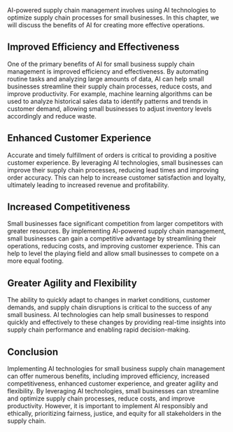 
AI-powered supply chain management involves using AI technologies to optimize supply chain processes for small businesses. In this chapter, we will discuss the benefits of AI for creating more effective operations.

Improved Efficiency and Effectiveness
-------------------------------------

One of the primary benefits of AI for small business supply chain management is improved efficiency and effectiveness. By automating routine tasks and analyzing large amounts of data, AI can help small businesses streamline their supply chain processes, reduce costs, and improve productivity. For example, machine learning algorithms can be used to analyze historical sales data to identify patterns and trends in customer demand, allowing small businesses to adjust inventory levels accordingly and reduce waste.

Enhanced Customer Experience
----------------------------

Accurate and timely fulfillment of orders is critical to providing a positive customer experience. By leveraging AI technologies, small businesses can improve their supply chain processes, reducing lead times and improving order accuracy. This can help to increase customer satisfaction and loyalty, ultimately leading to increased revenue and profitability.

Increased Competitiveness
-------------------------

Small businesses face significant competition from larger competitors with greater resources. By implementing AI-powered supply chain management, small businesses can gain a competitive advantage by streamlining their operations, reducing costs, and improving customer experience. This can help to level the playing field and allow small businesses to compete on a more equal footing.

Greater Agility and Flexibility
-------------------------------

The ability to quickly adapt to changes in market conditions, customer demands, and supply chain disruptions is critical to the success of any small business. AI technologies can help small businesses to respond quickly and effectively to these changes by providing real-time insights into supply chain performance and enabling rapid decision-making.

Conclusion
----------

Implementing AI technologies for small business supply chain management can offer numerous benefits, including improved efficiency, increased competitiveness, enhanced customer experience, and greater agility and flexibility. By leveraging AI technologies, small businesses can streamline and optimize supply chain processes, reduce costs, and improve productivity. However, it is important to implement AI responsibly and ethically, prioritizing fairness, justice, and equity for all stakeholders in the supply chain.
